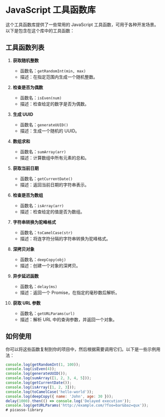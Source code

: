 # JavaScript 工具函数库

这个工具函数库提供了一些常用的 JavaScript 工具函数，可用于各种开发场景。以下是包含在这个库中的工具函数：

## 工具函数列表

1. **获取随机整数**
   - 函数名：`getRandomInt(min, max)`
   - 描述：在指定范围内生成一个随机整数。

2. **检查是否为偶数**
   - 函数名：`isEven(num)`
   - 描述：检查给定的数字是否为偶数。

3. **生成 UUID**
   - 函数名：`generateUUID()`
   - 描述：生成一个随机的 UUID。

4. **数组求和**
   - 函数名：`sumArray(arr)`
   - 描述：计算数组中所有元素的总和。

5. **获取当前日期**
   - 函数名：`getCurrentDate()`
   - 描述：返回当前日期的字符串表示。

6. **检查是否为数组**
   - 函数名：`isArray(arr)`
   - 描述：检查给定的值是否为数组。

7. **字符串转换为驼峰格式**
   - 函数名：`toCamelCase(str)`
   - 描述：将连字符分隔的字符串转换为驼峰格式。

8. **深拷贝对象**
   - 函数名：`deepCopy(obj)`
   - 描述：创建一个对象的深拷贝。

9. **异步延迟函数**
   - 函数名：`delay(ms)`
   - 描述：返回一个 Promise，在指定的毫秒数后解析。

10. **获取 URL 参数**
    - 函数名：`getURLParams(url)`
    - 描述：解析 URL 中的查询参数，并返回一个对象。

## 如何使用

你可以将这些函数复制到你的项目中，然后根据需要调用它们。以下是一些示例用法：

```javascript
console.log(getRandomInt(1, 100));
console.log(isEven(4));
console.log(generateUUID());
console.log(sumArray([1, 2, 3, 4, 5]));
console.log(getCurrentDate());
console.log(isArray([1, 2, 3]));
console.log(toCamelCase('hello-world'));
console.log(deepCopy({ name: 'John', age: 30 }));
delay(1000).then(() => console.log('Delayed execution'));
console.log(getURLParams('http://example.com/?foo=bar&baz=qux'));
# picasso-library
